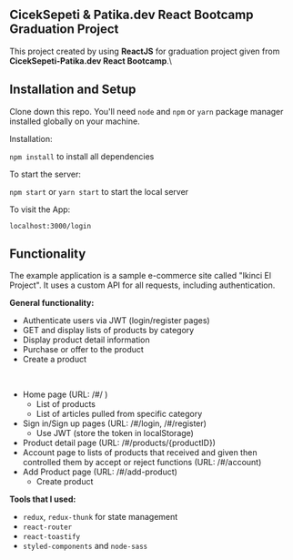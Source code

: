 ## CicekSepeti & Patika.dev React Bootcamp Graduation Project

This project created by using **ReactJS** for graduation project given from **CicekSepeti-Patika.dev React Bootcamp**.\

## Installation and Setup

Clone down this repo. You'll need `node` and `npm` or `yarn` package manager installed globally on your machine.

Installation:

`npm install` to install all dependencies

To start the server:

`npm start` or `yarn start` to start the local server

To visit the App:

`localhost:3000/login`

## Functionality

The example application is a sample e-commerce site called "Ikinci El Project". It uses a custom API for all requests, including authentication.

**General functionality:**

- Authenticate users via JWT (login/register pages)
- GET and display lists of products by category
- Display product detail information
- Purchase or offer to the product
- Create a product

<br/>

- Home page (URL: /#/ )
  - List of products
  - List of articles pulled from specific category
- Sign in/Sign up pages (URL: /#/login, /#/register)
  - Use JWT (store the token in localStorage)
- Product detail page (URL: /#/products/{productID})
- Account page to lists of products that received and given then controlled them by accept or reject functions (URL: /#/account)
- Add Product page (URL: /#/add-product)
  - Create product

**Tools that I used:**

- `redux`, `redux-thunk` for state management
- `react-router`
- `react-toastify`
- `styled-components` and `node-sass`
